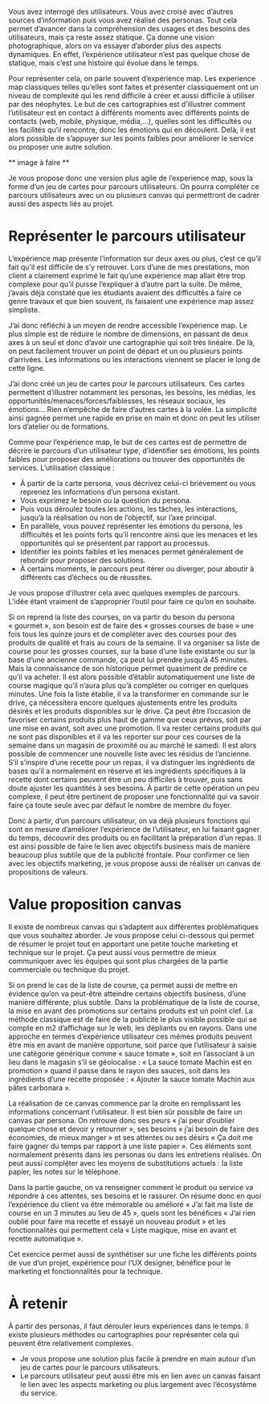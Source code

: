 
Vous avez interrogé des utilisateurs. Vous avez croisé avec d’autres sources d’information puis vous avez réalisé des personas. Tout cela permet d’avancer dans la compréhension des usages et des besoins des utilisateurs, mais ça reste assez statique. Ça donne une vision photographique, alors on va essayer d’aborder plus des aspects dynamiques. En effet, l’expérience utilisateur n’est pas quelque chose de statique, mais c’est une histoire qui évolue dans le temps.

Pour représenter cela, on parle souvent d’expérience map. Les experience map classiques telles qu’elles sont faites et présenter classiquement ont un niveau de complexité qui les rend difficile à créer et aussi difficile à utiliser par des néophytes. Le but de ces cartographies est d’illustrer comment l’utilisateur est en contact à différents moments avec différents points de contacts (web, mobile, physique, média,…), quelles sont les difficultés ou les facilités qu’il rencontre, donc les émotions qui en découlent. Delà, il est alors possible de s’appuyer sur les points faibles pour améliorer le service ou proposer une autre solution.

** image à faire **

Je vous propose donc une version plus agile de l’experience map, sous la forme d’un jeu de cartes pour parcours utilisateurs. On pourra compléter ce parcours utilisateurs avec un ou plusieurs canvas qui permettront de cadrer aussi des aspects liés au projet.

# Représenter le parcours utilisateur

L’expérience map présente l’information sur deux axes ou plus, c’est ce qu’il fait qu’il est difficile de s’y retrouver. Lors d’une de mes prestations, mon client a clairement exprimé le fait qu’une expérience map allait être trop complexe pour qu’il puisse l’expliquer à d’autre part la suite. De même, j’avais déjà constaté que les étudiants avaient des difficultés à faire ce genre travaux et que bien souvent, ils faisaient une expérience map assez simpliste.

J’ai donc réfléchi à un moyen de rendre accessible l’expérience map. Le plus simple est de réduire le nombre de dimensions, en passant de deux axes à un seul et donc d’avoir une cartographie qui soit très linéaire. De là, on peut facilement trouver un point de départ et un ou plusieurs points d’arrivées. Les informations ou les interactions viennent se placer le long de cette ligne.

J’ai donc créé un jeu de cartes pour le parcours utilisateurs. Ces cartes permettent d’illustrer notamment les personas, les besoins, les médias, les opportunités/menaces/forces/faiblesses, les réseaux sociaux, les émotions… Rien n’empêche de faire d’autres cartes à la volée. La simplicité ainsi gagnée permet une rapide en prise en main et donc on peut les utiliser lors d’atelier ou de formations.

Comme pour l’expérience map, le but de ces cartes est de permettre de décrire le parcours d’un utilisateur type, d’identifier ses émotions, les points faibles pour proposer des améliorations ou trouver des opportunités de services.
L’utilisation classique :
- À partir de la carte persona, vous décrivez celui-ci brièvement ou vous reprenez les informations d’un persona existant.
- Vous exprimez le besoin ou la question du persona.
- Puis vous déroulez toutes les actions, les tâches, les interactions, jusqu’à la réalisation ou non de l’objectif, sur l’axe principal.
- En parallèle, vous pouvez représenter les émotions du persona, les difficultés et les points forts qu’il rencontre ainsi que les menaces et les opportunités qui se présentent par rapport au processus.
- Identifier les points faibles et les menaces permet généralement de rebondir pour proposer des solutions.
- À certains moments, le parcours peut itérer ou diverger, pour aboutir à différents cas d’échecs ou de réussites.

Je vous propose d’illustrer cela avec quelques exemples de parcours. L’idée étant vraiment de s’approprier l’outil pour faire ce qu’on en souhaite.


Si on reprend la liste des courses, on va partir du besoin du persona « gourmet », son besoin est de faire des « grosses courses de base » une fois tous les quinze jours et de compléter avec des courses pour des produits de qualité et frais au cours de la semaine. Il va organiser sa liste de course pour les grosses courses, sur la base d’une liste existante ou sur la base d’une ancienne commande, ça peut lui prendre jusqu’à 45 minutes. Mais la connaissance de son historique permet quasiment de prédire ce qu’il va acheter. Il est alors possible d’établir automatiquement une liste de course magique qu’il n’aura plus qu’à compléter ou corriger en quelques minutes. Une fois la liste établie, il va la transformer en commande sur le drive, ça nécessitera encore quelques ajustements entre les produits désirés et les produits disponibles sur le drive. Ça peut être l’occasion de favoriser certains produits plus haut de gamme que ceux prévus, soit par une mise en avant, soit avec une promotion.
Il va rester certains produits qui ne sont pas disponibles et il va les reporter sur pour ces courses de la semaine dans un magasin de proximité ou au marché le samedi. Il est alors possible de commencer une nouvelle liste avec les résidus de l’ancienne. S’il s’inspire d’une recette pour un repas, il va distinguer les ingrédients de bases qu’il a normalement en réserve et les ingrédients spécifiques à la recette dont certains peuvent être un peu difficiles à trouver, puis sans doute ajuster les quantités à ses besoins. À partir de cette opération un peu complexe, il peut être pertinent de proposer une fonctionnalité qui va savoir faire ça toute seule avec par défaut le nombre de membre du foyer.

Donc à partir, d’un parcours utilisateur, on va déjà plusieurs fonctions qui sont en mesure d’améliorer l’expérience de l’utilisateur, en lui faisant gagner du temps, découvrir des produits ou en facilitant la préparation d’un repas. Il est ainsi possible de faire le lien avec objectifs business mais de manière beaucoup plus subtile que de la publicité frontale. Pour confirmer ce lien avec les objectifs marketing, je vous propose aussi de réaliser un canvas de propositions de valeurs.

# Value proposition canvas

Il existe de nombreux canvas qui s’adaptent aux différentes problématiques que vous souhaitez aborder. Je vous propose celui ci-dessous qui permet de résumer le projet tout en apportant une petite touche marketing et technique sur le projet. Ça peut aussi vous permettre de mieux communiquer avec les équipes qui sont plus chargées de la partie commerciale ou technique du projet.

Si on prend le cas de la liste de course, ça permet aussi de mettre en évidence qu’on va peut-être atteindre certains objectifs business, d’une manière différente, plus subtile. Dans la problématique de la liste de course, la mise en avant des promotions sur certains produits est un point clef. La méthode classique est de faire de la publicité le plus visible possible qui se compte en m2 d’affichage sur le web, les dépliants ou en rayons. Dans une approche en termes d’expérience utilisateur ces mêmes produits peuvent être mis en avant de manière opportune, soit parce que l’utilisateur à saisie une catégorie générique comme « sauce tomate », soit en l’associant à un lieu dans le magasin s’il se géolocalise : « La sauce tomate Machin est en promotion » quand il passe dans le rayon des sauces, soit dans les ingrédients d’une recette proposée : « Ajouter la sauce tomate Machin aux pâtes carbonara ».

La réalisation de ce canvas commence par la droite en remplissant les informations concernant l’utilisateur. Il est bien sûr possible de faire un canvas par persona. On retrouve donc ses peurs « j’ai peur d’oublier quelque chose et devoir y retourner », ses besoins « j’ai besoin de faire des économies, de mieux manger » et ses attentes ou ses désirs « Ça doit me faire gagner du temps par rapport à une liste papier ». Ces éléments sont normalement présents dans les personas ou dans les entretiens réalisés. On peut aussi compléter avec les moyens de substitutions actuels : la liste papier, les notes sur le téléphone.

Dans la partie gauche, on va renseigner comment le produit ou service va répondre à ces attentes, ses besoins et le rassurer. On résume donc en quoi l’expérience du client va être mémorable ou amélioré « J’ai fait ma liste de course en un 3 minutes au lieu de 45 », quels sont les bénéfices « J’ai rien oublié pour faire ma recette et essayé un nouveau produit » et les fonctionnalités qui permettent cela « Liste magique, mise en avant et recette automatique ».

Cet exercice permet aussi de synthétiser sur une fiche les différents points de vue d’un projet, expérience pour l’UX designer, bénéfice pour le marketing et fonctionnalités pour la technique.

# À retenir
À partir des personas, il faut dérouler leurs expériences dans le temps. Il existe plusieurs méthodes ou cartographies pour représenter cela qui peuvent être relativement complexes.
- Je vous propose une solution plus facile à prendre en main autour d’un jeu de cartes pour le parcours utilisateurs.
- Le parcours utilisateur peut aussi être mis en lien avec un canvas faisant le lien avec les aspects marketing ou plus largement avec l’écosystème du service.